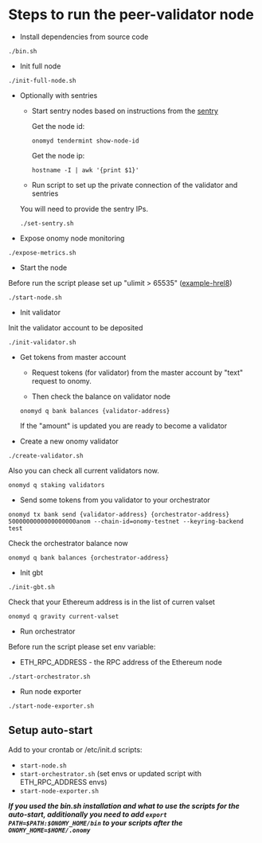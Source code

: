 # Steps to run the peer-validator node

* Install dependencies from source code

```
./bin.sh
```

* Init full node

```
./init-full-node.sh
```

* Optionally with sentries

    * Start sentry nodes based on instructions from the [sentry](../sentry/readme.md)

        Get the node id:
        ```
        onomyd tendermint show-node-id
        ```
        
        Get the node ip:
        
        ```
        hostname -I | awk '{print $1}'
        ```
        
    * Run script to set up the private connection of the validator and sentries

    You will need to provide the sentry IPs.
    
    ```
    ./set-sentry.sh
    ```

* Expose onomy node monitoring

```
./expose-metrics.sh
```

* Start the node

Before run the script please set up "ulimit > 65535" ([example-hrel8](set-ulimit-hrel8.md))

```
./start-node.sh
```

* Init validator

Init the validator account to be deposited

```
./init-validator.sh
```

* Get tokens from master account
    * Request tokens (for validator) from the master account by "text" request to onomy.
  
    * Then check the balance on validator node

    ```
    onomyd q bank balances {validator-address}
    ```

    If the "amount" is updated you are ready to become a validator

* Create a new onomy validator

```
./create-validator.sh
```

Also you can check all current validators now.

```
onomyd q staking validators
```

* Send some tokens from you validator to your orchestrator

```
onomyd tx bank send {validator-address} {orchestrator-address} 5000000000000000000anom --chain-id=onomy-testnet --keyring-backend test
```

Check the orchestrator balance now

```
onomyd q bank balances {orchestrator-address}
```

* Init gbt

```
./init-gbt.sh
```

Check that your Ethereum address is in the list of curren valset

```
onomyd q gravity current-valset
```

* Run orchestrator

Before run the script please set env variable:

* ETH_RPC_ADDRESS - the RPC address of the Ethereum node

```
./start-orchestrator.sh
```

* Run node exporter

```
./start-node-exporter.sh
```

## Setup auto-start

Add to your crontab or /etc/init.d scripts:

* `start-node.sh`
* `start-orchestrator.sh` (set envs or updated script with ETH_RPC_ADDRESS envs)
* `start-node-exporter.sh`

***If you used the bin.sh installation and what to use the scripts for the auto-start, additionally you need to
add ```export PATH=$PATH:$ONOMY_HOME/bin``` to your scripts after the ```ONOMY_HOME=$HOME/.onomy```***
